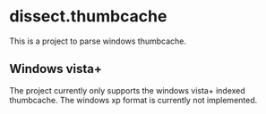 # dissect.thumbcache

This is a project to parse windows thumbcache.

## Windows vista+

The project currently only supports the windows vista+ indexed thumbcache. The windows xp format is currently not implemented.
